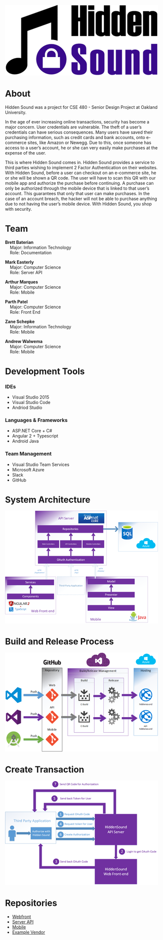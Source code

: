 ![Hidden Sound](https://github.com/hidden-sound-team/Hidden-Sound-Web/blob/master/Client/images/logo-large.png)
        
     
# About
Hidden Sound was a project for CSE 480 - Senior Design Project at Oakland University. 

In the age of ever increasing online transactions, security has become a major concern. User credentials are vulnerable. The theft of a user’s credentials can have serious consequences. Many users have saved their purchasing information, such as credit cards and bank accounts, onto e-commerce sites, like Amazon or Newegg. Due to this, once someone has access to a user’s account, he or she can very easily make purchases at the expense of the user. 

This is where Hidden Sound comes in. Hidden Sound provides a service to third parties wishing to implement 2 Factor Authentication on their websites. With Hidden Sound, before a user can checkout on an e-commerce site, he or she will be shown a QR code. The user will have to scan this QR with our mobile app and authorize the purchase before continuing. A purchase can only be authorized through the mobile device that is linked to that user’s account. This guarantees that only that user can make purchases. In the case of an account breach, the hacker will not be able to purchase anything due to not having the user’s mobile device. With Hidden Sound, you shop with security.  
   
    
# Team
**Brett Baterian**  
&nbsp;&nbsp;&nbsp;  Major: Information Technology  
&nbsp;&nbsp;&nbsp;  Role: Documentation  

**Mark Easterly**  
&nbsp;&nbsp;&nbsp;  Major: Computer Science  
&nbsp;&nbsp;&nbsp;  Role: Server API  
  
**Arthur Marques**  
&nbsp;&nbsp;&nbsp;  Major: Computer Science  
&nbsp;&nbsp;&nbsp;  Role: Mobile  
  
**Parth Patel**  
&nbsp;&nbsp;&nbsp;  Major: Computer Science  
&nbsp;&nbsp;&nbsp;  Role: Front End  
  
**Zane Schepke**  
&nbsp;&nbsp;&nbsp;  Major: Information Technology  
&nbsp;&nbsp;&nbsp;  Role: Mobile  
  
**Andrew Walwema**  
&nbsp;&nbsp;&nbsp;  Major: Computer Science  
&nbsp;&nbsp;&nbsp;  Role: Mobile  
  

# Development Tools
### IDEs
- Visual Studio 2015
- Visual Studio Code
- Andriod Studio

### Languages & Frameworks
- ASP.NET Core + C#
- Angular 2 + Typescript
- Android Java

### Team Management
- Visual Studio Team Services
- Microsoft Azure
- Slack
- GitHub

# System Architecture
![System Architecture](https://github.com/hidden-sound-team/Hidden-Sound-Web/blob/master/GitHub/sys-arch.png)  
  
# Build and Release Process  
![Build and Release Process](https://github.com/hidden-sound-team/Hidden-Sound-Web/blob/master/GitHub/build-release.png)   

# Create Transaction
![Create Transaction](https://github.com/hidden-sound-team/Hidden-Sound-Web/blob/master/GitHub/creat-tran.png)   


# Repositories
- [Webfront](https://github.com/hidden-sound-team/Hidden-Sound-Web)
- [Server API](https://github.com/hidden-sound-team/Hidden-Sound-API)
- [Mobile](https://github.com/hidden-sound-team/Hidden-Sound-Android)
- [Example Vendor](https://github.com/hidden-sound-team/Hidden-Sound-Example-Vendor)
